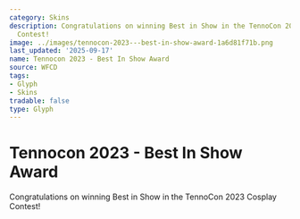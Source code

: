 ```yaml
---
category: Skins
description: Congratulations on winning Best in Show in the TennoCon 2023 Cosplay
  Contest!
image: ../images/tennocon-2023---best-in-show-award-1a6d81f71b.png
last_updated: '2025-09-17'
name: Tennocon 2023 - Best In Show Award
source: WFCD
tags:
- Glyph
- Skins
tradable: false
type: Glyph
---
```


# Tennocon 2023 - Best In Show Award

Congratulations on winning Best in Show in the TennoCon 2023 Cosplay Contest!

